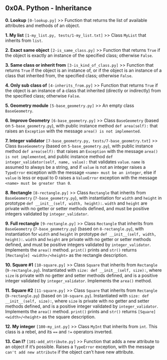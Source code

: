 ## 0x0A. Python - Inheritance

**0. Lookup** `[0-lookup.py]` >> Function that returns the list of available attributes and methods of an object.

**1. My list** `[1-my_list.py, tests/1-my_list.txt]` >> Class `MyList` that inherits from `list`.

**2. Exact same object** `[2-is_same_class.py]` >> Function that returns `True` if the object is exactly an instance of the specified class; otherwise `False`.

**3. Same class or inherit from** `[3-is_kind_of_class.py]` >> Function that returns `True` if the object is an instance of, or if the object is an instance of a class that inherited from, the specified class; otherwise `False`.

**4. Only sub class of** `[4-inherits_from.py]` >> Function that returns `True` if the object is an instance of a class that inherited (directly or indirectly) from the specified class; otherwise `False`.

**5. Geometry module** `[5-base_geometry.py]` >> An empty class `BaseGeometry`.

**6. Improve Geometry** `[6-base_geometry.py]` >> Class `BaseGeometry` (based on `5-base_geometry.py`), with public instance method `def area(self):` that raises an `Exception` with the message `area() is not implemented`.

**7. Integer validator** `[7-base_geometry.py, tests/7-base_geometry.txt]` >> Class `BaseGeometry` (based on `5-base_geometry.py`), with public instance method `def area(self):` that raises an `Exception` with the message `area() is not implemented`, and public instance method `def integer_validator(self, name, value):` that validates `value`. `name` is assumed to always be a string, and if `value` is not an integer raises a `TypeError` exception with the message `<name> must be an integer`, else if `value` is less or equal to 0 raises a `ValueError` exception with the message `<name> must be greater than 0`.

**8. Rectangle** `[8-rectangle.py]` >> Class `Rectangle` that inherits from `BaseGeometry` (`7-base_geometry.py`), with instantiation for `width` and `height` in prototype `def __init__(self, width, height):`. `width` and `height` are private with no getter or setter methods defined, and must be positive integers validated by `integer_validator`.

**9. Full rectangle** `[9-rectangle.py]` >> Class `Rectangle` that inherits from `BaseGeometry` (`7-base_geometry.py`) (based on `8-rectangle.py`), with instantiation for `width` and `height` in prototype `def __init__(self, width, height):`. `width` and `height` are private with no getter or setter methods defined, and must be positive integers validated by `integer_validator`. Implements the `area()` method. `print()` prints and `str()` returns `[Rectangle] <width>/<height>` as the rectangle description.

**10. Square #1** `[10-square.py]` >> Class `Square` that inherits from `Rectangle` (`9-rectangle.py`). Instantiated with `size: def __init__(self, size):`, where `size` is private with no getter and setter methods defined, and is a positive integer validated by `integer_validator`. Implements the `area()` method.

**11. Square #2** `[11-square.py]` >> Class `Square` that inherits from `Rectangle` (`9-rectangle.py`) (based on `10-square.py`). Instantiated with `size: def __init__(self, size):`, where `size` is private with no getter and setter methods defined, and is a positive integer validated by `integer_validator`. Implements the `area()` method. `print()` prints and `str()` returns `[Square] <width>/<height>` as the square description.

**12. My integer** `[100-my_int.py]` >> Class `MyInt` that inherits from `int`. This class is a rebel, and its `==` and `!=` operators inverted.

**13. Can I?** `[101-add_attribute.py]` >> Function that adds a new attribute to an object if it’s possible. Raises a `TypeError` exception, with the message `can't add new attribute` if the object can’t have new attribute.

